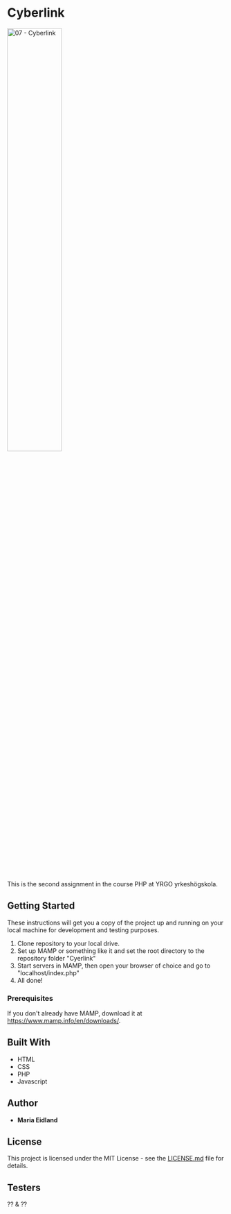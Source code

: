 # Cyberlink

<img src="https://media.giphy.com/media/wpoLqr5FT1sY0/giphy.gif" alt="07 - Cyberlink" width="50%">

This is the second assignment in the course PHP at YRGO yrkeshögskola.

## Getting Started

These instructions will get you a copy of the project up and running on your local machine for development and testing purposes.
  1. Clone repository to your local drive.
  2. Set up MAMP or something like it and set the root directory to the repository folder "Cyerlink"
  3. Start servers in MAMP, then open your browser of choice and go to "localhost/index.php"
  4. All done!


### Prerequisites

If you don't already have MAMP, download it at https://www.mamp.info/en/downloads/.


## Built With

* HTML
* CSS
* PHP
* Javascript


## Author

* **Maria Eidland**


## License

This project is licensed under the MIT License - see the [LICENSE.md](LICENSE.md) file for details.

## Testers

?? & ??
